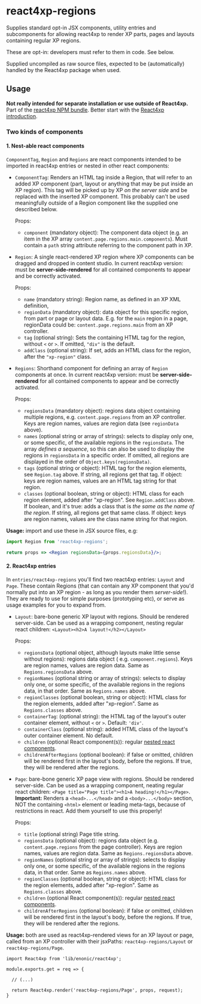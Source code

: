 # react4xp-regions

Supplies standard opt-in JSX components, utility entries and subcomponents for allowing react4xp to render XP parts,
pages and layouts containing regular XP regions.

These are opt-in: developers must refer to them in code. See below.

Supplied uncompiled as raw source files, expected to be (automatically) handled by the React4xp package when used.

## Usage

**Not really intended for separate installation or use outside of React4xp.** Part of
the [react4xp NPM bundle](https://www.npmjs.com/package/react4xp). Better start with
the [React4xp introduction](https://developer.enonic.com/templates/react4xp).

### Two kinds of components

#### 1. Nest-able react components

`ComponentTag`, `Region` and `Regions` are react components intended to be imported in react4xp entries or nested in
other react components:

- `ComponentTag`: Renders an HTML tag inside a Region, that will refer to an added XP component (part, layout or
  anything that may be put inside an XP region). This tag will be picked up by XP _on the server side_ and be replaced
  with the inserted XP component. This probably can't be used meaningfully outside of a Region component like the
  supplied one described below.

  Props:
  - `component` (mandatory object): The component data object (e.g. an item in the XP
    array `content.page.regions.main.components`). Must contain a `path` string attribute referring to the component
    path in XP.

- `Region`: A single react-rendered XP region where XP components can be dragged and dropped in content studio. In
  current react4xp version: must be **server-side-rendered** for all contained components to appear and be correctly
  activated.

  Props:
  - `name` (mandatory string): Region name, as defined in an XP XML definition,
  - `regionData` (mandatory object): data object for this specific region, from part or page or layout data. E.g. for
    the `main` region in a page, regionData could be: `content.page.regions.main` from an XP controller.
  - `tag` (optional string): Sets the containing HTML tag for the region, without `<` or  `>`. If omitted, `"div"` is
    the default.
  - `addClass` (optional string): If set, adds an HTML class for the region, after the `"xp-region"` class.

- `Regions`: Shorthand component for defining an array of `Region` components at once. In current react4xp version: must
  be **server-side-rendered** for all contained components to appear and be correctly activated.

  Props:
  - `regionsData` (mandatory object): regions data object containing multiple regions, e.g. `content.page.regions` from
    an XP controller. Keys are region names, values are region data (see `regionData` above).
  - `names` (optional string or array of strings): selects to display only one, or some specific, of the available
    regions in the `regionsData`. The array _defines a sequence_, so this can also be used to display the regions
    in `regionsData` in a specific order. If omitted, all regions are displayed in the order
    of `Object.keys(regionsData)`.
  - `tags` (optional string or object): HTML tag for the region elements, see `Region.tag` above. If string, all regions
    get that tag. If object: keys are region names, values are an HTML tag string for that region.
  - `classes` (optional boolean, string or object): HTML class for each region element, added after "xp-region".
    See `Region.addClass` above. If boolean, and it's true: adds a class that is _the same as the name of the region_.
    If string, all regions get that same class. If object: keys are region names, values are the class name string for
    that region.

**Usage:** import and use these in JSX source files, e.g:

```jsx harmony
import Region from 'react4xp-regions';

return props => <Region regionsData={props.regionsData}/>;
```

#### 2. React4xp entries

In `entries/react4xp-regions` you'll find two react4xp entries: `Layout` and `Page`. These contain Regions (that can
contain any XP component that you'd normally put into an XP region - as long as you render them _server-side_!). They
are ready to use for simple purposes (prototyping etc), or serve as usage examples for you to expand from.

- `Layout`: bare-bone generic XP layout with regions. Should be rendered server-side. Can be used as a wrapping
  component, nesting regular react children: `<Layout><h2>A layout!</h2></Layout>`

  Props:
  - `regionsData` (optional object, although layouts make little sense without regions): regions data object (
    e.g. `component.regions`). Keys are region names, values are region data. Same as `Regions.regionsData` above.
  - `regionNames` (optional string or array of strings): selects to display only one, or some specific, of the available
    regions in the regions data, in that order. Same as  `Regions.names` above.
  - `regionClasses` (optional boolean, string or object): HTML class for the region elements, added after "xp-region".
    Same as `Regions.classes` above.
  - `containerTag`: (optional string): the HTML tag of the layout's outer container element, without `<` or `>`.
    Default: `'div'`.
  - `containerClass` (optional string): added HTML class of the layout's outer container element. No default.
  - `children` (optional React component(s)):
    regular [nested react components](http://buildwithreact.com/article/component-children).
  - `childrenAfterRegions` (optional boolean): if false or omitted, children will be rendered first in the layout's
    body, before the regions. If true, they will be rendered after the regions.

- `Page`: bare-bone generic XP page view with regions. Should be rendered server-side. Can be used as a wrapping
  component, neating regular react children: `<Page title="Page title"><h1>A heading!</h1></Page>`. **Important:**
  Renders a `<head>...</head>` and a `<body>...</body>` section, NOT the containing `<html>` element or leading
  meta-tags, because of restrictions in react. Add them yourself to use this properly!

  Props:
  - `title` (optional string) Page title string.
  - `regionsData` (optional object): regions data object (e.g. `content.page.regions` from the page controller). Keys
    are region names, values are region data. Same as `Regions.regionsData` above.
  - `regionNames` (optional string or array of strings): selects to display only one, or some specific, of the available
    regions in the regions data, in that order. Same as  `Regions.names` above.
  - `regionClasses` (optional boolean, string or object): HTML class for the region elements, added after "xp-region".
    Same as `Regions.classes` above.
  - `children` (optional React component(s)):
    regular [nested react components](http://buildwithreact.com/article/component-children).
  - `childrenAfterRegions` (optional boolean): if false or omitted, children will be rendered first in the layout's
    body, before the regions. If true, they will be rendered after the regions.

**Usage:** both are used as react4xp-rendered views for an XP layout or page, called from an XP controller with their
jsxPaths: `react4xp-regions/Layout` or  `react4xp-regions/Page`.

```ecmascript 6
import React4xp from 'lib/enonic/react4xp';

module.exports.get = req => {

  // (...)

  return React4xp.render('react4xp-regions/Page', props, request);
}
```
